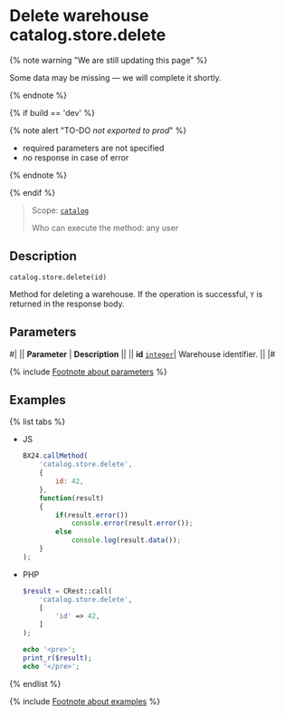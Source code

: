# Delete warehouse catalog.store.delete

{% note warning "We are still updating this page" %}

Some data may be missing — we will complete it shortly.

{% endnote %}

{% if build == 'dev' %}

{% note alert "TO-DO _not exported to prod_" %}

- required parameters are not specified
- no response in case of error
  
{% endnote %}

{% endif %}

> Scope: [`catalog`](../../scopes/permissions.md)
>
> Who can execute the method: any user

## Description

```http
catalog.store.delete(id)
```

Method for deleting a warehouse. If the operation is successful, `Y` is returned in the response body.

## Parameters

#|
|| **Parameter** | **Description** ||
|| **id** 
[`integer`](../../data-types.md)| Warehouse identifier. ||
|#

{% include [Footnote about parameters](../../../_includes/required.md) %}

## Examples

{% list tabs %}

- JS
  
    ```js
    BX24.callMethod(
        'catalog.store.delete',
        {
            id: 42,
        },
        function(result)
        {
            if(result.error())
                console.error(result.error());
            else
                console.log(result.data());
        }
    );
    ```

- PHP
  
    ```php
    $result = CRest::call(
        'catalog.store.delete',
        [
            'id' => 42,
        ]
    );

    echo '<pre>';
    print_r($result);
    echo '</pre>';
    ```

{% endlist %}

{% include [Footnote about examples](../../../_includes/examples.md) %}